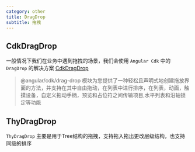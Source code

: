 ```yaml
---
category: other
title: DragDrop
subtitle: 拖拽
---
```


## CdkDragDrop
一般情况下我们在业务中遇到拖拽的场景，我们会使用 `Angular Cdk` 中的 `DragDrop` 的解决方案  [CdkDragDrop](https://material.angular.io/cdk/categories)
>  @angular/cdk/drag-drop 模块为您提供了一种轻松且声明式地创建拖放界面的方法，并支持在其中自由拖动，在列表中进行排序，在列表，动画，触摸设备，自定义拖动手柄，预览和占位符之间传输项目,水平列表和沿轴锁定等功能

<example name="thy-drag-drop-cdk-drag-drop-example" />

## ThyDragDrop

`ThyDragDrop` 主要是用于Tree结构的拖拽，支持拖入拖出更改层级结构，也支持同级的排序
<example name="thy-drag-drop-basic-example" />
